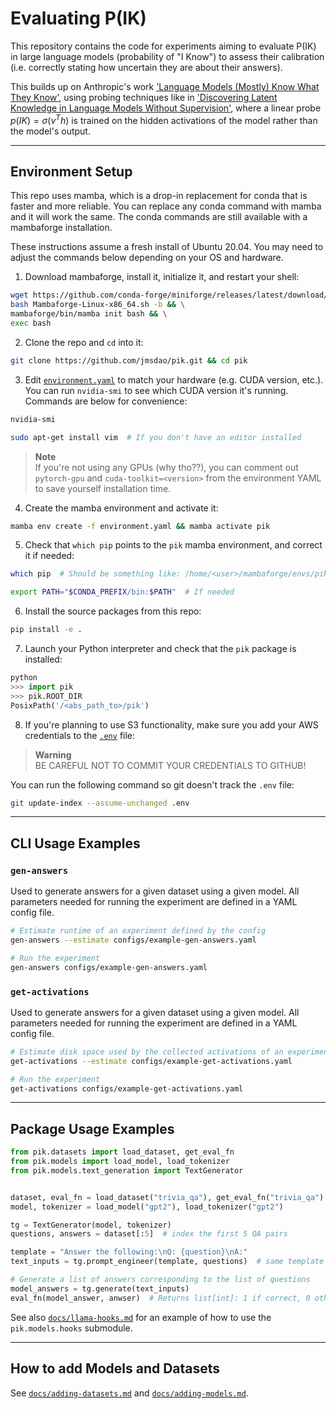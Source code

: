 # Evaluating P(IK)

This repository contains the code for experiments aiming to evaluate P(IK) in large language models (probability of "I Know") to assess their calibration (i.e. correctly stating how uncertain they are about their answers).

This builds up on Anthropic's work ['Language Models (Mostly) Know What They Know'](https://arxiv.org/abs/2106.03384), using probing techniques like in ['Discovering Latent Knowledge in Language Models Without Supervision'](https://arxiv.org/abs/2212.03827), where a linear probe $p(IK) = \sigma(v^T h)$ is trained on the hidden activations of the model rather than the model's output.

---

## Environment Setup

This repo uses mamba, which is a drop-in replacement for conda that is faster and more reliable. You can replace any conda command with mamba and it will work the same. The conda commands are still available with a mambaforge installation.

These instructions assume a fresh install of Ubuntu 20.04. You may need to adjust the commands below depending on your OS and hardware.  

1. Download mambaforge, install it, initialize it, and restart your shell:
```bash
wget https://github.com/conda-forge/miniforge/releases/latest/download/Mambaforge-Linux-x86_64.sh && \
bash Mambaforge-Linux-x86_64.sh -b && \
mambaforge/bin/mamba init bash && \
exec bash
```

2. Clone the repo and `cd` into it:
```bash
git clone https://github.com/jmsdao/pik.git && cd pik
```

3. Edit [`environment.yaml`](https://github.com/jmsdao/pik/blob/main/environment.yaml) to match your hardware (e.g. CUDA version, etc.). You can run `nvidia-smi` to see which CUDA version it's running. Commands are below for convenience:
```bash
nvidia-smi
```

```bash
sudo apt-get install vim  # If you don't have an editor installed
```

   > **Note**  
   > If you're not using any GPUs (why tho??), you can comment out `pytorch-gpu` and `cuda-toolkit=<version>` from the environment YAML to save yourself installation time.




4. Create the mamba environment and activate it:
```bash
mamba env create -f environment.yaml && mamba activate pik
```

5. Check that `which pip` points to the `pik` mamba environment, and correct it if needed:
```bash
which pip  # Should be something like: /home/<user>/mambaforge/envs/pik/bin/pip
```
```bash
export PATH="$CONDA_PREFIX/bin:$PATH"  # If needed
```

6. Install the source packages from this repo:
```bash
pip install -e .
```

7. Launch your Python interpreter and check that the `pik` package is installed:
```python
python
>>> import pik
>>> pik.ROOT_DIR
PosixPath('/<abs_path_to>/pik')
```

8. If you're planning to use S3 functionality, make sure you add your AWS credentials to the [`.env`](https://github.com/jmsdao/pik/blob/main/.env) file:

> **Warning**  
> BE CAREFUL NOT TO COMMIT YOUR CREDENTIALS TO GITHUB!

You can run the following command so git doesn't track the `.env` file:
```bash
git update-index --assume-unchanged .env
```

---

## CLI Usage Examples

### `gen-answers`
Used to generate answers for a given dataset using a given model. All parameters needed for running the experiment are defined in a YAML config file.

```bash
# Estimate runtime of an experiment defined by the config
gen-answers --estimate configs/example-gen-answers.yaml
```
```bash
# Run the experiment
gen-answers configs/example-gen-answers.yaml
```

### `get-activations`
Used to generate answers for a given dataset using a given model. All parameters needed for running the experiment are defined in a YAML config file.

```bash
# Estimate disk space used by the collected activations of an experiment defined by the config
get-activations --estimate configs/example-get-activations.yaml
```
```bash
# Run the experiment
get-activations configs/example-get-activations.yaml
```

---

## Package Usage Examples

```python
from pik.datasets import load_dataset, get_eval_fn
from pik.models import load_model, load_tokenizer
from pik.models.text_generation import TextGenerator


dataset, eval_fn = load_dataset("trivia_qa"), get_eval_fn("trivia_qa")
model, tokenizer = load_model("gpt2"), load_tokenizer("gpt2")

tg = TextGenerator(model, tokenizer)
questions, answers = dataset[:5]  # index the first 5 QA pairs

template = "Answer the following:\nQ: {question}\nA:"
text_inputs = tg.prompt_engineer(template, questions)  # same template applied to all questions

# Generate a list of answers corresponding to the list of questions
model_answers = tg.generate(text_inputs)
eval_fn(model_answer, anwser)  # Returns list[int]: 1 if correct, 0 otherwise
```

See also [`docs/llama-hooks.md`](https://github.com/jmsdao/pik/blob/main/docs/llama-hooks.md) for an example of how to use the `pik.models.hooks` submodule.

---

## How to add Models and Datasets
See [`docs/adding-datasets.md`](https://github.com/jmsdao/pik/blob/main/docs/adding-datasets.md) and [`docs/adding-models.md`](https://github.com/jmsdao/pik/blob/main/docs/adding-models.md).
